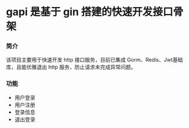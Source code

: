 # gapi 是基于 gin 搭建的快速开发接口骨架


### 简介

该项目主要用于快速开发 http 接口服务，目前已集成 Gorm、Redis、Jwt基础库，且能优雅退出 http 服务，防止请求未完成异常问题。

### 功能

- 用户登录
- 用户注册
- 登录信息
- 退出登录










